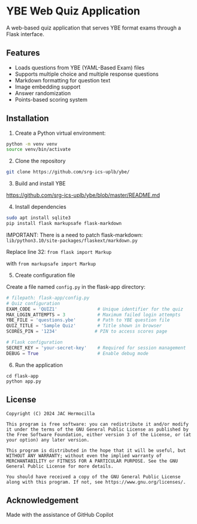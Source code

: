 # YBE Web Quiz Application

A web-based quiz application that serves YBE format exams through a Flask interface.

## Features

- Loads questions from YBE (YAML-Based Exam) files
- Supports multiple choice and multiple response questions
- Markdown formatting for question text
- Image embedding support
- Answer randomization
- Points-based scoring system

## Installation

1. Create a Python virtual environment:
```bash
python -m venv venv
source venv/bin/activate
```

2. Clone the repository
```bash
git clone https://github.com/srg-ics-uplb/ybe/
```

3. Build and install YBE

https://github.com/srg-ics-uplb/ybe/blob/master/README.md

4. Install dependencies

```bash
sudo apt install sqlite3
pip install flask markupsafe flask-markdown
```

IMPORTANT: There is a need to patch flask-markdown: `lib/python3.10/site-packages/flaskext/markdown.py`

Replace line 32:
`from flask import Markup`

with
`from markupsafe import Markup`

5. Create configuration file

Create a file named `config.py` in the flask-app directory:

```python
# filepath: flask-app/config.py
# Quiz configuration
EXAM_CODE = 'QUIZ1'               # Unique identifier for the quiz
MAX_LOGIN_ATTEMPTS = 3            # Maximum failed login attempts
YBE_FILE = 'questions.ybe'        # Path to YBE question file
QUIZ_TITLE = 'Sample Quiz'        # Title shown in browser
SCORES_PIN = '1234'              # PIN to access scores page

# Flask configuration
SECRET_KEY = 'your-secret-key'    # Required for session management
DEBUG = True                      # Enable debug mode
```

6. Run the application
```
cd flask-app
python app.py
```
## License

```
Copyright (C) 2024 JAC Hermocilla

This program is free software: you can redistribute it and/or modify it under the terms of the GNU General Public License as published by the Free Software Foundation, either version 3 of the License, or (at your option) any later version.

This program is distributed in the hope that it will be useful, but WITHOUT ANY WARRANTY; without even the implied warranty of MERCHANTABILITY or FITNESS FOR A PARTICULAR PURPOSE. See the GNU General Public License for more details.

You should have received a copy of the GNU General Public License along with this program. If not, see https://www.gnu.org/licenses/.
```

## Acknowledgement
Made with the assistance of GitHub Copilot